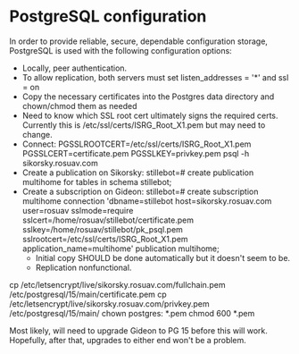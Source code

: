 PostgreSQL configuration
========================

In order to provide reliable, secure, dependable configuration storage,
PostgreSQL is used with the following configuration options:

* Locally, peer authentication.
* To allow replication, both servers must set listen_addresses = '*' and
  ssl = on
* Copy the necessary certificates into the Postgres data directory and
  chown/chmod them as needed
* Need to know which SSL root cert ultimately signs the required certs.
  Currently this is /etc/ssl/certs/ISRG_Root_X1.pem but may need to change.
* Connect: PGSSLROOTCERT=/etc/ssl/certs/ISRG_Root_X1.pem PGSSLCERT=certificate.pem PGSSLKEY=privkey.pem psql -h sikorsky.rosuav.com
* Create a publication on Sikorsky:
  stillebot=# create publication multihome for tables in schema stillebot;
* Create a subscription on Gideon:
  stillebot=# create subscription multihome connection 'dbname=stillebot host=sikorsky.rosuav.com user=rosuav sslmode=require sslcert=/home/rosuav/stillebot/certificate.pem sslkey=/home/rosuav/stillebot/pk_psql.pem sslrootcert=/etc/ssl/certs/ISRG_Root_X1.pem application_name=multihome' publication multihome;
  - Initial copy SHOULD be done automatically but it doesn't seem to be.
  - Replication nonfunctional.

cp /etc/letsencrypt/live/sikorsky.rosuav.com/fullchain.pem /etc/postgresql/15/main/certificate.pem
cp /etc/letsencrypt/live/sikorsky.rosuav.com/privkey.pem /etc/postgresql/15/main/
chown postgres: *.pem
chmod 600 *.pem


Most likely, will need to upgrade Gideon to PG 15 before this will work.
Hopefully, after that, upgrades to either end won't be a problem.
